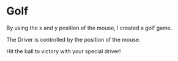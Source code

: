 # Golf
By using the x and y position of the mouse, I created a golf game.

The Driver is controlled by the position of the mouse.

Hit the ball to victory with your special driver!
